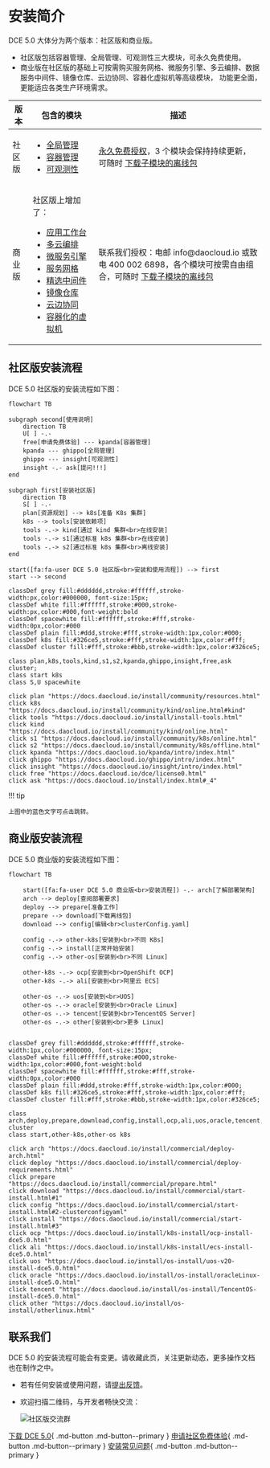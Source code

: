 # 安装简介

DCE 5.0 大体分为两个版本：社区版和商业版。

- 社区版包括容器管理、全局管理、可观测性三大模块，可永久免费使用。
- 商业版在社区版的基础上可按需购买服务网格、微服务引擎、多云编排、数据服务中间件、镜像仓库、云边协同、容器化虚拟机等高级模块，
  功能更全面，更能适应各类生产环境需求。

<table>
  <thead>
    <tr>
      <th>版本</th>
      <th>包含的模块</th>
      <th>描述</th>
    </tr>
  </thead>
  <tbody>
    <tr>
      <td>社区版</td>
      <td>
        <ul>
          <li><a href="https://docs.daocloud.io/ghippo/intro/index.html">全局管理</a></li>
          <li><a href="https://docs.daocloud.io/kpanda/intro/index.html">容器管理</a></li>
          <li><a href="https://docs.daocloud.io/insight/intro/index.html">可观测性</a></li>
        </ul>
      </td>
      <td>
        <a href="https://docs.daocloud.io/dce/license0.html">永久免费授权</a>，3 个模块会保持持续更新，可随时
        <a href="https://docs.daocloud.io/download/index.html#_3">下载子模块的离线包</a>
      </td>
    </tr>
    <tr>
      <td>商业版</td>
      <td><p>社区版上增加了：</p>
        <ul>
          <li><a href="https://docs.daocloud.io/amamba/intro/index.html"><span style="white-space: nowrap;">应用工作台</span></a></li>
          <li><a href="https://docs.daocloud.io/kairship/intro/index.html">多云编排</a></li>
          <li><a href="https://docs.daocloud.io/skoala/intro/index.html"><span style="white-space: nowrap;">微服务引擎</span></a></li>
          <li><a href="https://docs.daocloud.io/mspider/intro/index.html">服务网格</a></li>
          <li><a href="https://docs.daocloud.io/middleware/index.html"><span style="white-space: nowrap;">精选中间件</span></a></li>
          <li><a href="https://docs.daocloud.io/kangaroo/intro/index.html">镜像仓库</a></li>
          <li><a href="https://docs.daocloud.io/kant/intro/index.html">云边协同</a></li>
          <li><a href="https://docs.daocloud.io/virtnest/intro/index.html">容器化的虚拟机</a></li>
        </ul>
      </td>
      <td>
        联系我们授权：电邮 info@daocloud.io 或致电 400 002 6898，各个模块可按需自由组合，可随时
        <a href="https://docs.daocloud.io/download/index.html#_3">下载子模块的离线包</a>
      </td>
    </tr>
  </tbody>
</table>

## 社区版安装流程

DCE 5.0 社区版的安装流程如下图：

```mermaid
flowchart TB

subgraph second[使用说明]
    direction TB
    U[ ] -.-
    free[申请免费体验] --- kpanda[容器管理]
    kpanda --- ghippo[全局管理]
    ghippo --- insight[可观测性]
    insight -.- ask[提问!!!]
end

subgraph first[安装社区版]
    direction TB
    S[ ] -.-
    plan[资源规划] --> k8s[准备 K8s 集群]
    k8s --> tools[安装依赖项]
    tools -.-> kind[通过 kind 集群<br>在线安装]
    tools -.-> s1[通过标准 k8s 集群<br>在线安装]
    tools -.-> s2[通过标准 k8s 集群<br>离线安装]
end

start([fa:fa-user DCE 5.0 社区版<br>安装和使用流程]) --> first
start --> second

classDef grey fill:#dddddd,stroke:#ffffff,stroke-width:px,color:#000000, font-size:15px;
classDef white fill:#ffffff,stroke:#000,stroke-width:px,color:#000,font-weight:bold
classDef spacewhite fill:#ffffff,stroke:#fff,stroke-width:0px,color:#000
classDef plain fill:#ddd,stroke:#fff,stroke-width:1px,color:#000;
classDef k8s fill:#326ce5,stroke:#fff,stroke-width:1px,color:#fff;
classDef cluster fill:#fff,stroke:#bbb,stroke-width:1px,color:#326ce5;

class plan,k8s,tools,kind,s1,s2,kpanda,ghippo,insight,free,ask cluster;
class start k8s
class S,U spacewhite

click plan "https://docs.daocloud.io/install/community/resources.html"
click k8s "https://docs.daocloud.io/install/community/kind/online.html#kind"
click tools "https://docs.daocloud.io/install/install-tools.html"
click kind "https://docs.daocloud.io/install/community/kind/online.html"
click s1 "https://docs.daocloud.io/install/community/k8s/online.html"
click s2 "https://docs.daocloud.io/install/community/k8s/offline.html"
click kpanda "https://docs.daocloud.io/kpanda/intro/index.html"
click ghippo "https://docs.daocloud.io/ghippo/intro/index.html"
click insight "https://docs.daocloud.io/insight/intro/index.html"
click free "https://docs.daocloud.io/dce/license0.html"
click ask "https://docs.daocloud.io/install/index.html#_4"
```

!!! tip

    上图中的蓝色文字可点击跳转。

## 商业版安装流程

DCE 5.0 商业版的安装流程如下图：

```mermaid
flowchart TB

    start([fa:fa-user DCE 5.0 商业版<br>安装流程]) -.- arch[了解部署架构]
    arch --> deploy[查阅部署要求]
    deploy --> prepare[准备工作]
    prepare --> download[下载离线包]
    download --> config[编辑<br>clusterConfig.yaml]
    
    config -.-> other-k8s[安装到<br>不同 K8s]
    config -.-> install[正常开始安装]
    config -.-> other-os[安装到<br>不同 Linux]

    other-k8s -.-> ocp[安装到<br>OpenShift OCP]
    other-k8s -.-> ali[安装到<br>阿里云 ECS]

    other-os -.-> uos[安装到<br>UOS]
    other-os -.-> oracle[安装到<br>Oracle Linux]
    other-os -.-> tencent[安装到<br>TencentOS Server]
    other-os -.-> other[安装到<br>更多 Linux]


classDef grey fill:#dddddd,stroke:#ffffff,stroke-width:1px,color:#000000, font-size:15px;
classDef white fill:#ffffff,stroke:#000,stroke-width:1px,color:#000,font-weight:bold
classDef spacewhite fill:#ffffff,stroke:#fff,stroke-width:0px,color:#000
classDef plain fill:#ddd,stroke:#fff,stroke-width:1px,color:#000;
classDef k8s fill:#326ce5,stroke:#fff,stroke-width:1px,color:#fff;
classDef cluster fill:#fff,stroke:#bbb,stroke-width:1px,color:#326ce5;

class arch,deploy,prepare,download,config,install,ocp,ali,uos,oracle,tencent,other cluster
class start,other-k8s,other-os k8s

click arch "https://docs.daocloud.io/install/commercial/deploy-arch.html"
click deploy "https://docs.daocloud.io/install/commercial/deploy-requirements.html"
click prepare "https://docs.daocloud.io/install/commercial/prepare.html"
click download "https://docs.daocloud.io/install/commercial/start-install.html#1"
click config "https://docs.daocloud.io/install/commercial/start-install.html#2-clusterconfigyaml"
click install "https://docs.daocloud.io/install/commercial/start-install.html#3"
click ocp "https://docs.daocloud.io/install/k8s-install/ocp-install-dce5.0.html"
click ali "https://docs.daocloud.io/install/k8s-install/ecs-install-dce5.0.html"
click uos "https://docs.daocloud.io/install/os-install/uos-v20-install-dce5.0.html"
click oracle "https://docs.daocloud.io/install/os-install/oracleLinux-install-dce5.0.html"
click tencent "https://docs.daocloud.io/install/os-install/TencentOS-install-dce5.0.html"
click other "https://docs.daocloud.io/install/os-install/otherlinux.html"
```

## 联系我们

DCE 5.0 的安装流程可能会有变更。请收藏此页，关注更新动态，更多操作文档也在制作之中。

- 若有任何安装或使用问题，请[提出反馈](https://github.com/DaoCloud/DaoCloud-docs/issues)。
- 欢迎扫描二维码，与开发者畅快交流：

    ![社区版交流群](https://docs.daocloud.io/daocloud-docs-images/docs/images/assist.png)

[下载 DCE 5.0](../download/index.md){ .md-button .md-button--primary }
[申请社区免费体验](../dce/license0.md){ .md-button .md-button--primary }
[安装常见问题](./faq.md){ .md-button .md-button--primary }
